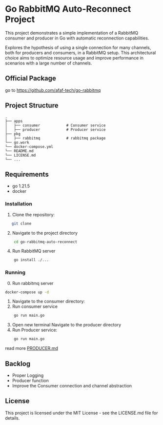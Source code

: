 # Go RabbitMQ Auto-Reconnect Project

This project demonstrates a simple implementation of a RabbitMQ consumer and producer in Go with automatic reconnection capabilities.

Explores the hypothesis of using a single connection for many channels, both for producers and consumers, in a RabbitMQ setup. This architectural choice aims to optimize resource usage and improve performance in scenarios with a large number of channels.

## Official Package 
go to https://github.com/afaf-tech/go-rabbitmq

## Project Structure
    .
    ├── apps
    │   ├── consumer            # Consumer service
    │   ├── producer            # Producer service
    ├── pkg                    
    │   ├── rabbitmq            # rabbitmq package
    └── go.work
    └── docker-compose.yml
    └── README.md
    └── LICENSE.md
    └── ...

## Requirements
- go 1.21.5
- docker

### Installation

1. Clone the repository:
```bash
   git clone 
```
2. Navigate to the project directory
```bash
    cd go-rabbitmq-auto-reconnect
```

4. Run RabbitMQ server
```bash
    go install ./...
```

### Running
0. Run rabbitmq server
```bash
docker-compose up -d
```
1. Navigate to the consumer directory:
2. Run consumer service
```bash
    go run main.go
```
3. Open new terminal Navigate to the producer directory
4. Run Producer service:
```bash
    go run main.go
```
read more [PRODUCER.md](./apps/producer/README.md)


## Backlog
- Proper Logging
- Producer function
- Improve the Consumer connection and channel abstraction


## License
This project is licensed under the MIT License - see the LICENSE.md file for details.
